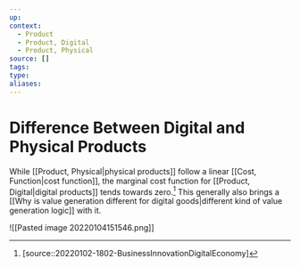 ```yaml
---
up:
context:
  - Product
  - Product, Digital
  - Product, Physical
source: []
tags: 
type:
aliases:
---
```


# Difference Between Digital and Physical Products

While [[Product, Physical|physical products]] follow a linear [[Cost, Function|cost function]], the marginal cost function for [[Product, Digital|digital products]] tends towards zero.[^1] This generally also brings a [[Why is value generation different for digital goods|different kind of value generation logic]] with it.

![[Pasted image 20220104151546.png]]

[^1]: [source::20220102-1802-BusinessInnovationDigitalEconomy]
